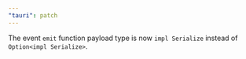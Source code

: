 ```yaml
---
"tauri": patch
---
```


The event `emit` function payload type is now `impl Serialize` instead of `Option<impl Serialize>`. 
